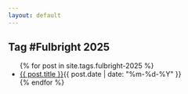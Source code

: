 ```yaml
---
layout: default
---
```


<section class="posts">
<h1>Tag #Fulbright 2025</h1>
    <ul>
      {% for post in site.tags.fulbright-2025 %}
      <li><a class="post" href="{{ post.url }}">{{ post.title }}</a><time datetime="{{ post.date | date_to_xmlschema }}">{{ post.date | date: "%m-%d-%Y" }}</time></li>
      {% endfor %}
    </ul>
    
</section>
